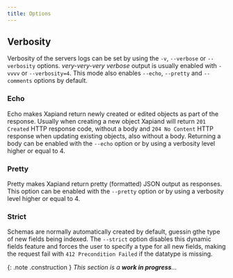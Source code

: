 ```yaml
---
title: Options
---
```


## Verbosity

Verbosity of the servers logs can be set by using the `-v`, `--verbose` or
`--verbosity` options. _*very-very-very* verbose_ output is usually enabled
with `-vvvv` or `--verbosity=4`. This mode also enables `--echo`, `--pretty` and
`--comments` options by default.


### Echo

Echo makes Xapiand return newly created or edited objects as part of the
response. Usually when creating a new object Xapiand will return `201 Created`
HTTP response code, without a body and `204 No Content` HTTP response when
updating existing objects, also without a body. Returning a body can be enabled
with the `--echo` option or by using a verbosity level higher or equal to 4.


### Pretty

Pretty makes Xapiand return pretty (formatted) JSON output as responses. This
option can be enabled with the `--pretty` option or by using a verbosity level
higher or equal to 4.


### Strict

Schemas are normally automatically created by default, guessin gthe type of new
fields being indexed. The `--strict` option disables this dynamic fields feature
and forces the user to specify a type for all new fields, making the request
fail with `412 Precondition Failed` if the datatype is missing.


{: .note .construction }
_This section is a **work in progress**..._
